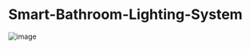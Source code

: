 # Smart-Bathroom-Lighting-System
![image](https://user-images.githubusercontent.com/31847542/145917453-9b195ab7-a594-4fb7-8e0f-fcacade23f87.png)
